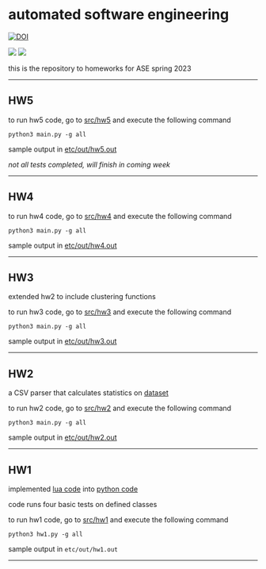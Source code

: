 # automated software engineering

<a href="https://zenodo.org/badge/latestdoi/591161406"><img src="https://zenodo.org/badge/591161406.svg" alt="DOI"></a>

<a href="https://github.com/elizabethtl/ASE_spring23/issues">
  <img src="https://img.shields.io/github/issues/elizabethtl/ASE_spring23"/></a>

<a href="https://github.com/elizabethtl/ASE_spring23/blob/main/LICENSE"> 
        <img src="https://img.shields.io/github/license/elizabethtl/ASE_spring23" /></a>


this is the repository to homeworks for ASE spring 2023

---

## HW5

to run hw5 code,
go to [src/hw5](./src/hw5) and execute the following command
```
python3 main.py -g all
```

sample output in [etc/out/hw5.out](./etc/out/hw5.out)

*not all tests completed, will finish in coming week*

---

## HW4


to run hw4 code,
go to [src/hw4](./src/hw4) and execute the following command
```
python3 main.py -g all
```

sample output in [etc/out/hw4.out](./etc/out/hw4.out)

---

## HW3

extended hw2 to include clustering functions

to run hw3 code,
go to [src/hw3](./src/hw3) and execute the following command
```
python3 main.py -g all
```

sample output in [etc/out/hw3.out](./etc/out/hw3.out)

---

## HW2

a CSV parser that calculates statistics on [dataset](./etc/data/auto93.csv)

to run hw2 code,
go to [src/hw2](./src/hw2) and execute the following command
```
python3 main.py -g all
```

sample output in [etc/out/hw2.out](./etc/out/hw2.out)

---

## HW1

implemented [lua code](https://github.com/timm/tested/blob/main/src/script.lua) into [python code](./src/hw1.py)

code runs four basic tests on defined classes

to run hw1 code,
go to [src/hw1](./src/hw1) and execute the following command
```
python3 hw1.py -g all
```

sample output in `etc/out/hw1.out`

---







